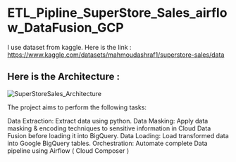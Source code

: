 # ETL_Pipline_SuperStore_Sales_airflow_DataFusion_GCP
I use dataset from kaggle.
Here is the link : https://www.kaggle.com/datasets/mahmoudashraf1/superstore-sales/data

## Here is the Architecture : 
![SuperStoreSales_Architecture](https://github.com/user-attachments/assets/8f219088-da8e-4a02-82e5-ea37e3128e1f)

The project aims to perform the following tasks:

Data Extraction: Extract data using python.
Data Masking: Apply data masking & encoding techniques to sensitive information in Cloud Data Fusion before loading it into BigQuery.
Data Loading: Load transformed data into Google BigQuery tables.
Orchestration: Automate complete Data pipeline using Airflow ( Cloud Composer )
